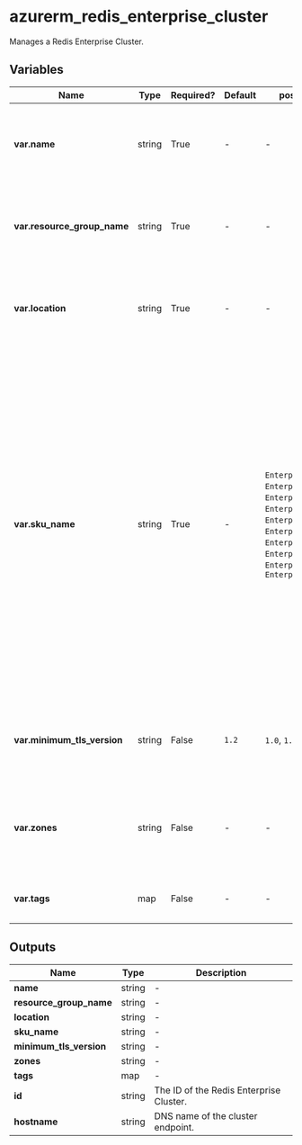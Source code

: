 # azurerm_redis_enterprise_cluster

Manages a Redis Enterprise Cluster.

## Variables

| Name | Type | Required? |  Default  |  possible values |  Description |
| ---- | ---- | --------- |  ----------- | ----------- | ----------- |
| **var.name** | string | True | -  |  -  |  The name which should be used for this Redis Enterprise Cluster. Changing this forces a new Redis Enterprise Cluster to be created. | 
| **var.resource_group_name** | string | True | -  |  -  |  The name of the Resource Group where the Redis Enterprise Cluster should exist. Changing this forces a new Redis Enterprise Cluster to be created. | 
| **var.location** | string | True | -  |  -  |  The Azure Region where the Redis Enterprise Cluster should exist. Changing this forces a new Redis Enterprise Cluster to be created. | 
| **var.sku_name** | string | True | -  |  `Enterprise_E5`, `Enterprise_E10`, `Enterprise_E20"`, `Enterprise_E50`, `Enterprise_E100`, `Enterprise_E200`, `Enterprise_E400`, `EnterpriseFlash_F300`, `EnterpriseFlash_F700`, `EnterpriseFlash_F1500`  |  The `sku_name` is comprised of two segments separated by a hyphen (e.g. `Enterprise_E10-2`). The first segment of the `sku_name` defines the `name` of the SKU, possible values are `Enterprise_E5`, `Enterprise_E10`, `Enterprise_E20"`, `Enterprise_E50`, `Enterprise_E100`, `Enterprise_E200`, `Enterprise_E400`, `EnterpriseFlash_F300`, `EnterpriseFlash_F700` or `EnterpriseFlash_F1500`. The second segment defines the `capacity` of the `sku_name`, possible values for `Enteprise` SKUs are (`2`, `4`, `6`, ...). Possible values for `EnterpriseFlash` SKUs are (`3`, `9`, `15`, ...). Changing this forces a new Redis Enterprise Cluster to be created. | 
| **var.minimum_tls_version** | string | False | `1.2`  |  `1.0`, `1.1`, `1.2`  |  The minimum TLS version. Possible values are `1.0`, `1.1` and `1.2`. Defaults to `1.2`. Changing this forces a new Redis Enterprise Cluster to be created. | 
| **var.zones** | string | False | -  |  -  |  Specifies a list of Availability Zones in which this Redis Enterprise Cluster should be located. Changing this forces a new Redis Enterprise Cluster to be created. | 
| **var.tags** | map | False | -  |  -  |  A mapping of tags which should be assigned to the Redis Enterprise Cluster. | 



## Outputs

| Name | Type | Description |
| ---- | ---- | --------- | 
| **name** | string  | - | 
| **resource_group_name** | string  | - | 
| **location** | string  | - | 
| **sku_name** | string  | - | 
| **minimum_tls_version** | string  | - | 
| **zones** | string  | - | 
| **tags** | map  | - | 
| **id** | string  | The ID of the Redis Enterprise Cluster. | 
| **hostname** | string  | DNS name of the cluster endpoint. | 